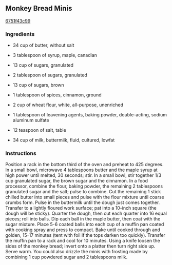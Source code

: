 ## Monkey Bread Minis

[6751f43c99](http://www.food.com/recipe/monkey-bread-minis-323499)

### Ingredients

 - 34 cup of butter, without salt

 - 3 tablespoon of syrup, maple, canadian

 - 13 cup of sugars, granulated

 - 2 tablespoon of sugars, granulated

 - 13 cup of sugars, brown

 - 1 tablespoon of spices, cinnamon, ground

 - 2 cup of wheat flour, white, all-purpose, unenriched

 - 1 tablespoon of leavening agents, baking powder, double-acting, sodium aluminum sulfate

 - 12 teaspoon of salt, table

 - 34 cup of milk, buttermilk, fluid, cultured, lowfat

### Instructions

Position a rack in the bottom third of the oven and preheat to 425 degrees. In a small bowl, microwave 4 tablespoons butter and the maple syrup at high power until melted, 30 seconds; stir. In a small bowl, stir together 1/3 cup granulated sugar, the brown sugar and the cinnamon. In a food processor, combine the flour, baking powder, the remaining 2 tablespoons granulated sugar and the salt; pulse to combine. Cut the remaining 1 stick chilled butter into small pieces and pulse with the flour mixture until coarse crumbs form. Pulse in the buttermilk until the dough just comes together. Transfer to a lightly floured work surface; pat into a 10-inch square (the dough will be sticky). Quarter the dough, then cut each quarter into 16 equal pieces; roll into balls. Dip each ball in the maple butter, then coat with the sugar mixture. Place 5-6 coated balls into each cup of a muffin pan coated with cooking spray and press to compact. Bake until cooked through and golden, 15-17 minutes (tent with foil if the tops darken too quickly). Transfer the muffin pan to a rack and cool for 10 minutes. Using a knife loosen the sides of the monkey bread; invert onto a platter then turn right side up. Serve warm. You could also drizzle the minis with frosting made by combining 1 cup powdered sugar and 2 tablespoons milk.